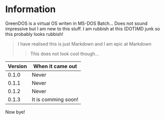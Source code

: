 # Information
GreenDOS is a virtual OS writen in MS-DOS Batch... Does not sound impressive but I am new to this stuff.
I am rubbish at this (DOT)MD junk so this probably looks rubbish!
> I have realised this is just Markdown and I am epic at Markdown
>> This does not look cool though...

Version | When it came out
------- | ----------------
0.1.0   | Never
0.1.1   | Never
0.1.2   | Never
0.1.3   | It is comming soon!

Now bye!

